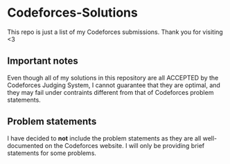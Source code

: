 # Codeforces-Solutions
This repo is just a list of my Codeforces submissions. Thank you for visiting <3
## Important notes
Even though all of my solutions in this repository are all ACCEPTED by the Codeforces Judging System, I cannot guarantee that they are optimal, and they may fail under contraints different from that of Codeforces problem statements.  
## Problem statements
I have decided to **not** include the problem statements as they are all well-documented on the Codeforces website. I will only be providing brief statements for some problems. 
